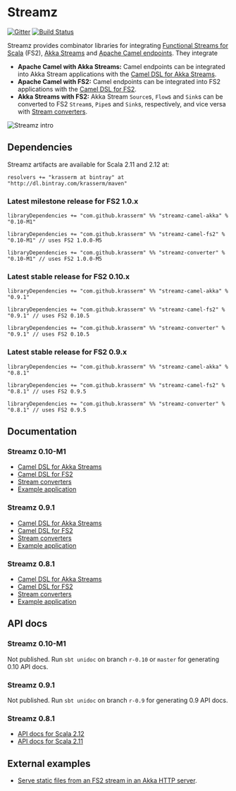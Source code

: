 Streamz
=======

[![Gitter](https://badges.gitter.im/krasserm/streamz.svg)](https://gitter.im/krasserm/streamz?utm_source=badge&utm_medium=badge&utm_campaign=pr-badge)
[![Build Status](https://travis-ci.org/krasserm/streamz.svg?branch=master)](https://travis-ci.org/krasserm/streamz)

Streamz provides combinator libraries for integrating [Functional Streams for Scala](https://github.com/functional-streams-for-scala/fs2) (FS2), [Akka Streams](http://doc.akka.io/docs/akka/2.4/scala/stream/index.html) and [Apache Camel endpoints](http://camel.apache.org/components.html). They integrate

- **Apache Camel with Akka Streams:** Camel endpoints can be integrated into Akka Stream applications with the [Camel DSL for Akka Streams](streamz-camel-akka/README.md).
- **Apache Camel with FS2:** Camel endpoints can be integrated into FS2 applications with the [Camel DSL for FS2](streamz-camel-fs2/README.md).
- **Akka Streams with FS2:** Akka Stream `Source`s, `Flow`s and `Sink`s can be converted to FS2 `Stream`s, `Pipe`s and `Sink`s, respectively, and vice versa with [Stream converters](streamz-converter/README.md).

![Streamz intro](images/streamz-intro.png)

Dependencies
------------

Streamz artifacts are available for Scala 2.11 and 2.12 at:

    resolvers += "krasserm at bintray" at "http://dl.bintray.com/krasserm/maven"

### Latest milestone release for FS2 1.0.x

    libraryDependencies += "com.github.krasserm" %% "streamz-camel-akka" % "0.10-M1"

    libraryDependencies += "com.github.krasserm" %% "streamz-camel-fs2" % "0.10-M1" // uses FS2 1.0.0-M5

    libraryDependencies += "com.github.krasserm" %% "streamz-converter" % "0.10-M1" // uses FS2 1.0.0-M5

### Latest stable release for FS2 0.10.x

    libraryDependencies += "com.github.krasserm" %% "streamz-camel-akka" % "0.9.1"

    libraryDependencies += "com.github.krasserm" %% "streamz-camel-fs2" % "0.9.1" // uses FS2 0.10.5

    libraryDependencies += "com.github.krasserm" %% "streamz-converter" % "0.9.1" // uses FS2 0.10.5

### Latest stable release for FS2 0.9.x

    libraryDependencies += "com.github.krasserm" %% "streamz-camel-akka" % "0.8.1"

    libraryDependencies += "com.github.krasserm" %% "streamz-camel-fs2" % "0.8.1" // uses FS2 0.9.5

    libraryDependencies += "com.github.krasserm" %% "streamz-converter" % "0.8.1" // uses FS2 0.9.5

Documentation
-------------

### Streamz 0.10-M1

- [Camel DSL for Akka Streams](streamz-camel-akka/README.md)
- [Camel DSL for FS2](streamz-camel-fs2/README.md)
- [Stream converters](streamz-converter/README.md)
- [Example application](streamz-examples/README.md)

### Streamz 0.9.1

- [Camel DSL for Akka Streams](https://github.com/krasserm/streamz/blob/v-0.9.1/streamz-camel-akka/README.md)
- [Camel DSL for FS2](https://github.com/krasserm/streamz/blob/v-0.9.1/streamz-camel-fs2/README.md)
- [Stream converters](https://github.com/krasserm/streamz/blob/v-0.9.1/streamz-converter/README.md)
- [Example application](https://github.com/krasserm/streamz/blob/v-0.9.1/streamz-examples/README.md)

### Streamz 0.8.1

- [Camel DSL for Akka Streams](https://github.com/krasserm/streamz/blob/v-0.8.1/streamz-camel-akka/README.md)
- [Camel DSL for FS2](https://github.com/krasserm/streamz/blob/v-0.8.1/streamz-camel-fs2/README.md)
- [Stream converters](https://github.com/krasserm/streamz/blob/v-0.8.1/streamz-converter/README.md)
- [Example application](https://github.com/krasserm/streamz/blob/v-0.8.1/streamz-examples/README.md)

API docs
--------

### Streamz 0.10-M1

Not published. Run `sbt unidoc` on branch `r-0.10` or `master` for generating 0.10 API docs. 

### Streamz 0.9.1

Not published. Run `sbt unidoc` on branch `r-0.9` for generating 0.9 API docs. 

### Streamz 0.8.1

- [API docs for Scala 2.12](http://krasserm.github.io/streamz/scala-2.12/unidoc/index.html)
- [API docs for Scala 2.11](http://krasserm.github.io/streamz/scala-2.11/unidoc/index.html)

External examples
-----------------

- [Serve static files from an FS2 stream in an Akka HTTP server](https://gist.github.com/bmc/2db513245a4d7213ba7aba4f67723d12).
